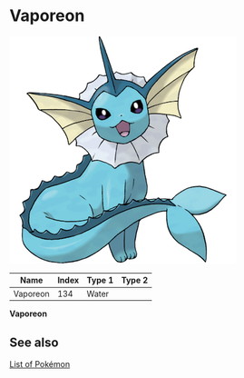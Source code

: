 # Vaporeon


![Vaporeon](images/134.png)

| **Name** | **Index** | **Type 1** | **Type 2** |
|----|----|----|----|
| Vaporeon | 134 | Water  |  |

**Vaporeon** 

## See also

[List of Pokémon](../pokemon.md)
